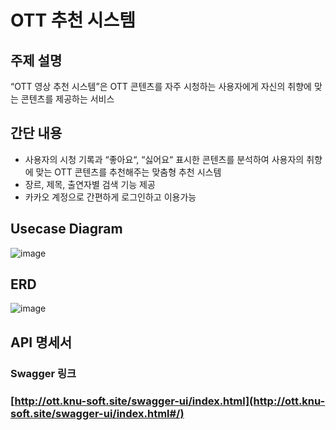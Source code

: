 # OTT 추천 시스템

## 주제 설명
“OTT 영상 추천 시스템”은 OTT 콘텐츠를 자주 시청하는 사용자에게 자신의 취향에 맞는 콘텐츠를 제공하는 서비스

## 간단 내용
- 사용자의 시청 기록과 “좋아요“, “싫어요“ 표시한 콘텐츠를 분석하여 사용자의 취향에 맞는 OTT 콘텐츠를 추천해주는 맞춤형 추천 시스템
- 장르, 제목, 출연자별 검색 기능 제공
- 카카오 계정으로 간편하게 로그인하고 이용가능

## Usecase Diagram
![image](https://github.com/user-attachments/assets/c55f2959-2aa8-409a-a9e0-d0a151fe1ac4)

## ERD
![image](https://github.com/user-attachments/assets/0deeb25c-6a0e-4c7f-a5ae-08baf2cab785)

## API 명세서
### Swagger 링크
### [http://ott.knu-soft.site/swagger-ui/index.html](http://ott.knu-soft.site/swagger-ui/index.html#/)
